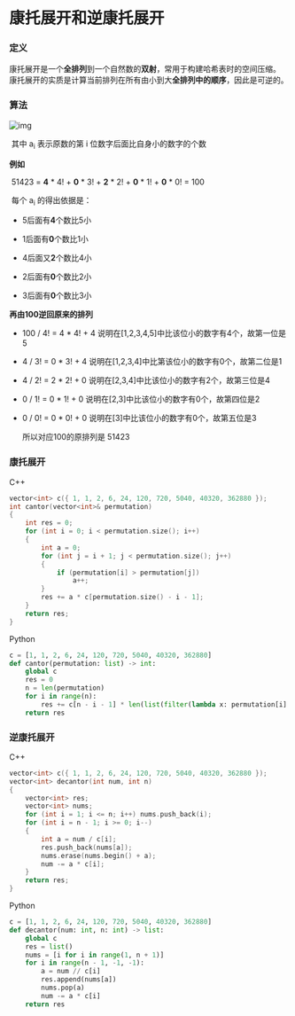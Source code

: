 # 康托展开和逆康托展开

### 定义

​		康托展开是一个**全排列**到一个自然数的**双射**，常用于构建哈希表时的空间压缩。 康托展开的实质是计算当前排列在所有由小到大**全排列中的顺序**，因此是可逆的。

### 算法

![img](https://gss2.bdstatic.com/-fo3dSag_xI4khGkpoWK1HF6hhy/baike/pic/item/dcc451da81cb39dbd85f32b7dc160924aa1830b7.jpg)

​		其中 a<sub>i</sub> 表示原数的第 i 位数字后面比自身小的数字的个数

**例如**

​		51423 = **4** * 4! + **0** * 3! + **2** * 2! + **0** * 1! + **0** * 0! = 100

​		每个 a<sub>i</sub> 的得出依据是：

- 5后面有**4**个数比5小

- 1后面有**0**个数比1小

- 4后面又**2**个数比4小

- 2后面有**0**个数比2小

- 3后面有**0**个数比3小

**再由100逆回原来的排列**

- 100 / 4! = 4 * 4! + 4	说明在[1,2,3,4,5]中比该位小的数字有4个，故第一位是5

- 4 / 3! = 0 * 3! + 4		说明在[1,2,3,4]中比第该位小的数字有0个，故第二位是1

- 4 / 2! = 2 * 2! + 0		说明在[2,3,4]中比该位小的数字有2个，故第三位是4

- 0 / 1! = 0 * 1! + 0		说明在[2,3]中比该位小的数字有0个，故第四位是2

- 0 / 0! = 0 * 0! + 0		说明在[3]中比该位小的数字有0个，故第五位是3

  所以对应100的原排列是 51423

###  康托展开

C++

```c++
vector<int> c({ 1, 1, 2, 6, 24, 120, 720, 5040, 40320, 362880 });
int cantor(vector<int>& permutation)
{
	int res = 0;
	for (int i = 0; i < permutation.size(); i++)
	{
		int a = 0;
		for (int j = i + 1; j < permutation.size(); j++)
		{
			if (permutation[i] > permutation[j])
				a++;
		}
		res += a * c[permutation.size() - i - 1];
	}
	return res;
}
```

Python

```python
c = [1, 1, 2, 6, 24, 120, 720, 5040, 40320, 362880]
def cantor(permutation: list) -> int:
    global c
    res = 0
    n = len(permutation)
    for i in range(n):
        res += c[n - i - 1] * len(list(filter(lambda x: permutation[i] > x, permutation[i+1:])))
    return res
```

### 逆康托展开

C++

```c++
vector<int> c({ 1, 1, 2, 6, 24, 120, 720, 5040, 40320, 362880 });
vector<int> decantor(int num, int n)
{
	vector<int> res;
	vector<int> nums;
	for (int i = 1; i <= n; i++) nums.push_back(i);
	for (int i = n - 1; i >= 0; i--)
	{
		int a = num / c[i];
		res.push_back(nums[a]);
		nums.erase(nums.begin() + a);
		num -= a * c[i];
	}
	return res;
}
```

Python

```python
c = [1, 1, 2, 6, 24, 120, 720, 5040, 40320, 362880]
def decantor(num: int, n: int) -> list:
    global c
    res = list()
    nums = [i for i in range(1, n + 1)]
    for i in range(n - 1, -1, -1):
        a = num // c[i]
        res.append(nums[a])
        nums.pop(a)
        num -= a * c[i]
    return res
```

